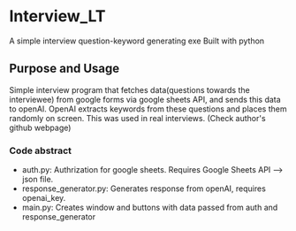 # Interview_LT
A simple interview question-keyword generating exe
Built with python

## Purpose and Usage
Simple interview program that fetches data(questions towards the interviewee) from google forms via google sheets API, and sends this data to openAI. OpenAI extracts keywords from these questions and places them randomly on screen.
This was used in real interviews. (Check author's github webpage)

### Code abstract
- auth.py: Authrization for google sheets. Requires Google Sheets API --> json file.
- response_generator.py: Generates response from openAI, requires openai_key.
- main.py: Creates window and buttons with data passed from auth and response_generator
